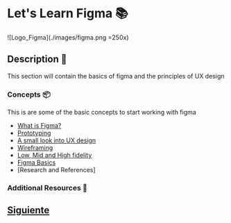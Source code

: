 # Let's Learn Figma :books:

![Logo_Figma](./images/figma.png =250x)

## Description :paperclip:

This section will contain the basics of figma and the principles of UX design

### Concepts :package:

This is are some of the basic concepts to start working with figma

-   [What is Figma?](https://github.com/Coding-Talkers/volunteer-resources/blob/master/courses/Figma-Basics/2.whatIsFigma.md)
-   [Prototyping](https://github.com/Coding-Talkers/volunteer-resources/blob/master/courses/Figma-Basics/3.prototyping.md)
-   [A small look into UX design](https://github.com/Coding-Talkers/volunteer-resources/blob/master/courses/Figma-Basics/4.uxDesign.md)
-   [Wireframing](https://github.com/Coding-Talkers/volunteer-resources/blob/master/courses/Figma-Basics/5.wireframe.md)
-   [Low, Mid and High fidelity](https://github.com/Coding-Talkers/volunteer-resources/blob/master/courses/Figma-Basics/6.low-mid-high.md)
-   [Figma Basics](https://github.com/Coding-Talkers/volunteer-resources/blob/master/courses/Figma-Basics/7.figmaBasics.md)
-   [Research and References]

### Additional Resources :tada:

## [Siguiente](https://github.com/Coding-Talkers/volunteer-resources/blob/master/courses/Figma-Basics/2.whatIsFigma.md)
